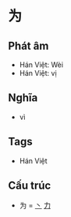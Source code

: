 # 为

## Phát âm
* Hán Việt: Wèi
* Hán Việt: vị

## Nghĩa
* vì

## Tags
* Hán Việt

## Cấu trúc
* 为 = [丶](丶.md) [力](力.md)

<script>window.HANZI_FIELD='为';</script>